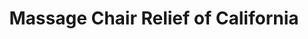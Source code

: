 ---
title: "Massage Chair Relief of California"
url: /cerritos/massage-chair-relief-of-california/
shop: massage
---